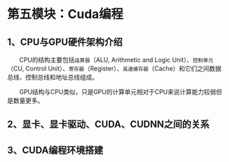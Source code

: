 # 第五模块：Cuda编程

## 1、CPU与GPU硬件架构介绍

&emsp;&emsp;CPU的结构主要包括`运算器`（ALU, Arithmetic and Logic Unit）、`控制单元`（CU, Control Unit）、`寄存器`（Register）、`高速缓存器`（Cache）和它们之间数据总线、控制总线和地址总线组成。

&emsp;&emsp;GPU结构与CPU类似，只是GPU的计算单元相对于CPU来说计算能力较弱但是数量更多。



## 2、显卡、显卡驱动、CUDA、CUDNN之间的关系

## 3、CUDA编程环境搭建



